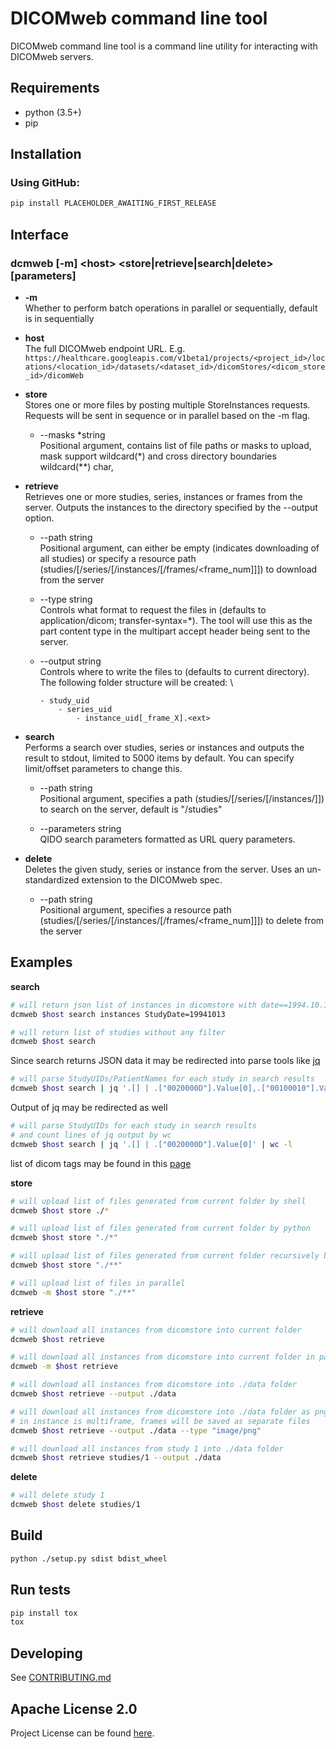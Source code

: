 # DICOMweb command line tool
DICOMweb command line tool is a command line utility for interacting with DICOMweb servers.

## Requirements

- python (3.5+)
- pip

## Installation

### Using GitHub:

```bash
pip install PLACEHOLDER_AWAITING_FIRST_RELEASE
```

## Interface

### dcmweb [-m] \<host> \<store|retrieve|search|delete> [parameters]

* **-m**
\
 Whether to perform batch operations in parallel or sequentially, default is in sequentially

* **host**
\
 The full DICOMweb endpoint URL. E.g. `https://healthcare.googleapis.com/v1beta1/projects/<project_id>/locations/<location_id>/datasets/<dataset_id>/dicomStores/<dicom_store_id>/dicomWeb`

* **store**
\
 Stores one or more files by posting multiple StoreInstances requests. Requests will be sent in sequence or in parallel based on the -m flag.
 
 	* --masks \*string
	\
	Positional argument, contains list of file paths or masks to upload, mask support wildcard(\*) and cross directory boundaries wildcard(\*\*) char, 


* **retrieve**
\
 Retrieves one or more studies, series, instances or frames from the server. Outputs the instances to the directory specified by the --output option.

	* --path string
	\
	Positional argument, can either be empty (indicates downloading of all studies) or specify a resource path (studies/<uid>[/series/<uid>[/instances/<uid>[/frames/<frame_num]]]) to download from the server

	* --type string
	\
	Controls what format to request the files in (defaults to application/dicom; transfer-syntax=*). The tool will use this as the part content type in the multipart accept header being sent to the server. 

	* --output string
	\
	Controls where to write the files to (defaults to current directory).
	The following folder structure will be created:
	\
		```
		- study_uid
			- series_uid
				- instance_uid[_frame_X].<ext>
		```



* **search**
\
Performs a search over studies, series or instances and outputs the result to stdout, limited to 5000 items by default. You can specify limit/offset parameters to change this.

    * --path string
	\
	Positional argument, specifies a path (studies/[<uid>/series/[<uid>/instances/]]) to search on the server, default is "/studies"

    * --parameters string
	\
	QIDO search parameters formatted as URL query parameters.

* **delete**
\
 Deletes the given study, series or instance from the server. Uses an un-standardized extension to the DICOMweb spec.

    * --path string
    \
	Positional argument, specifies a resource path (studies/<uid>[/series/<uid>[/instances/<uid>[/frames/<frame_num]]]) to delete from the server

## Examples

**search**

```bash
# will return json list of instances in dicomstore with date==1994.10.13
dcmweb $host search instances StudyDate=19941013 
```

```bash
# will return list of studies without any filter
dcmweb $host search 
```

Since search returns JSON data it may be redirected into parse tools like [jq](https://stedolan.github.io/jq/)

```bash
# will parse StudyUIDs/PatientNames for each study in search results
dcmweb $host search | jq '.[] | .["0020000D"].Value[0],.["00100010"].Value[0]'
```

Output of jq may be redirected as well
```bash
# will parse StudyUIDs for each study in search results
# and count lines of jq output by wc
dcmweb $host search | jq '.[] | .["0020000D"].Value[0]' | wc -l
```
list of dicom tags may be found in this [page](https://dicom.innolitics.com/ciods/)

**store**

```bash
# will upload list of files generated from current folder by shell
dcmweb $host store ./* 
```

```bash
# will upload list of files generated from current folder by python
dcmweb $host store "./*" 
```

```bash
# will upload list of files generated from current folder recursively by python
dcmweb $host store "./**" 
```

```bash
# will upload list of files in parallel
dcmweb -m $host store "./**" 
```
**retrieve**

```bash
# will download all instances from dicomstore into current folder
dcmweb $host retrieve 
```

```bash
# will download all instances from dicomstore into current folder in parallel
dcmweb -m $host retrieve 
```

```bash
# will download all instances from dicomstore into ./data folder
dcmweb $host retrieve --output ./data 
```

```bash
# will download all instances from dicomstore into ./data folder as png images,
# in instance is multiframe, frames will be saved as separate files
dcmweb $host retrieve --output ./data --type "image/png" 
```

```bash
# will download all instances from study 1 into ./data folder
dcmweb $host retrieve studies/1 --output ./data 
```

**delete**

```bash
# will delete study 1
dcmweb $host delete studies/1
```

## Build

```bash
python ./setup.py sdist bdist_wheel 
```
## Run tests

```bash
pip install tox
tox
```

## Developing

See [CONTRIBUTING.md](CONTRIBUTING.md)

## Apache License 2.0
Project License can be found [here](LICENSE).

